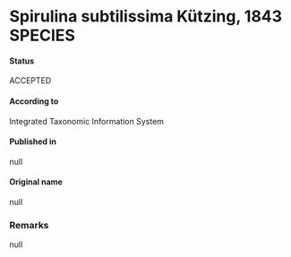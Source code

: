 # Spirulina subtilissima Kützing, 1843 SPECIES

#### Status
ACCEPTED

#### According to
Integrated Taxonomic Information System

#### Published in
null

#### Original name
null

### Remarks
null